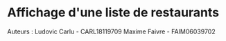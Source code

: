 # Affichage d'une liste de restaurants

Auteurs :
Ludovic Carlu - CARL18119709
Maxime Faivre - FAIM06039702
